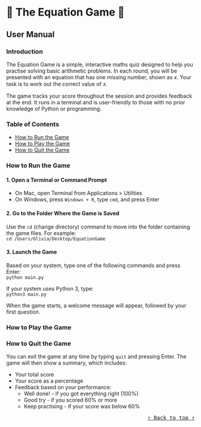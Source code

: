 # 🔢 The Equation Game 🔢
## User Manual

### Introduction
The Equation Game is a simple, interactive maths quiz designed to help you practise solving basic arithmetic problems. In each round, you will be presented with an equation that has one missing number, shown as 𝑥. Your task is to work out the correct value of 𝑥.

The game tracks your score throughout the session and provides feedback at the end. It runs in a terminal and is user-friendly to those with no prior knowledge of Python or programming. 

### Table of Contents
- [How to Run the Game](#how-to-run-the-game)
- [How to Play the Game](#how-to-play-the-game)
- [How to Quit the Game](#how-to-quit-the-game)

### How to Run the Game
#### 1. Open a Terminal or Command Prompt
- On Mac, open Terminal from Applications > Utilities
- On Windows, press `Windows + R`, type `cmd`, and press Enter

#### 2. Go to the Folder Where the Game is Saved
Use the `cd` (change directory) command to move into the folder containing the game files. For example: <br>
`cd /Users/Olivia/Desktop/EquationGame`

#### 3. Launch the Game
Based on your system, type one of the following commands and press Enter: <br>
`python main.py`

If your system uses Python 3, type: <br>
`python3 main.py`

When the game starts, a welcome message will appear, followed by your first question.

### How to Play the Game


### How to Quit the Game
You can exit the game at any time by typing `quit` and pressing Enter. The game will then show a summary, which includes: 

- Your total score
- Your score as a percentage 
- Feedback based on your performance:
  - Well done! - if you got everything right (100%)
  - Good try - if you scored 60% or more
  - Keep practising - if your score was below 60%

<div align="right"><kbd><a href="#table-of-contents">↑ Back to top ↑</a></kbd></div>

